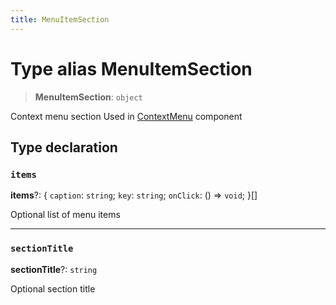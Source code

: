 ```yaml
---
title: MenuItemSection
---
```


# Type alias MenuItemSection

> **MenuItemSection**: `object`

Context menu section
Used in [ContextMenu](../functions/function.ContextMenu.md) component

## Type declaration

### `items`

**items**?: \{
  `caption`: `string`;
  `key`: `string`;
  `onClick`: () => `void`;
 }[]

Optional list of menu items

***

### `sectionTitle`

**sectionTitle**?: `string`

Optional section title
